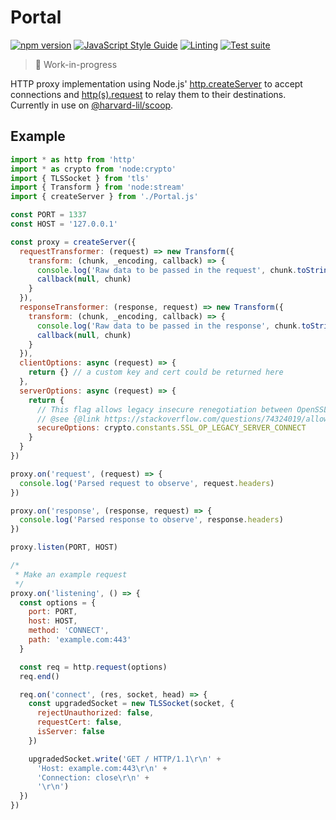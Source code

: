 # Portal

[![npm version](https://badge.fury.io/js/@harvard-lil%2Fportal.svg)](https://badge.fury.io/js/@harvard-lil%2Fportal) [![JavaScript Style Guide](https://img.shields.io/badge/code_style-standard-brightgreen.svg)](https://standardjs.com) [![Linting](https://github.com/harvard-lil/portal/actions/workflows/lint.yml/badge.svg?branch=main)](https://github.com/harvard-lil/portal/actions/workflows/lint.yml) [![Test suite](https://github.com/harvard-lil/portal/actions/workflows/test.yml/badge.svg?branch=main)](https://github.com/harvard-lil/portal/actions/workflows/test.yml)

> 🚧 Work-in-progress 

HTTP proxy implementation using Node.js' [http.createServer](https://nodejs.org/api/http.html#httpcreateserveroptions-requestlistener) to accept connections and [http(s).request](https://nodejs.org/api/http.html#httprequestoptions-callback) to relay them to their destinations. Currently in use on [@harvard-lil/scoop](https://github.com/harvard-lil/scoop).

## Example

```js
import * as http from 'http'
import * as crypto from 'node:crypto'
import { TLSSocket } from 'tls'
import { Transform } from 'node:stream'
import { createServer } from './Portal.js'

const PORT = 1337
const HOST = '127.0.0.1'

const proxy = createServer({
  requestTransformer: (request) => new Transform({
    transform: (chunk, _encoding, callback) => {
      console.log('Raw data to be passed in the request', chunk.toString())
      callback(null, chunk)
    }
  }),
  responseTransformer: (response, request) => new Transform({
    transform: (chunk, _encoding, callback) => {
      console.log('Raw data to be passed in the response', chunk.toString())
      callback(null, chunk)
    }
  }),
  clientOptions: async (request) => {
    return {} // a custom key and cert could be returned here
  },
  serverOptions: async (request) => {
    return {
      // This flag allows legacy insecure renegotiation between OpenSSL and unpatched servers
      // @see {@link https://stackoverflow.com/questions/74324019/allow-legacy-renegotiation-for-nodejs}
      secureOptions: crypto.constants.SSL_OP_LEGACY_SERVER_CONNECT
    }
  }
})

proxy.on('request', (request) => {
  console.log('Parsed request to observe', request.headers)
})

proxy.on('response', (response, request) => {
  console.log('Parsed response to observe', response.headers)
})

proxy.listen(PORT, HOST)

/*
 * Make an example request
 */
proxy.on('listening', () => {
  const options = {
    port: PORT,
    host: HOST,
    method: 'CONNECT',
    path: 'example.com:443'
  }

  const req = http.request(options)
  req.end()

  req.on('connect', (res, socket, head) => {
    const upgradedSocket = new TLSSocket(socket, {
      rejectUnauthorized: false,
      requestCert: false,
      isServer: false
    })

    upgradedSocket.write('GET / HTTP/1.1\r\n' +
      'Host: example.com:443\r\n' +
      'Connection: close\r\n' +
      '\r\n')
  })
})

```
